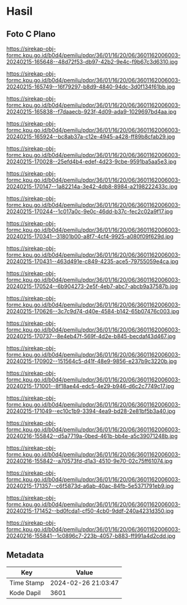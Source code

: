 # Hasil

## Foto C Plano

https://sirekap-obj-formc.kpu.go.id/b0d4/pemilu/pdpr/36/01/16/20/06/3601162006003-20240215-165648--48d72f53-db97-42b2-9e4c-f9b67c3d6310.jpg

https://sirekap-obj-formc.kpu.go.id/b0d4/pemilu/pdpr/36/01/16/20/06/3601162006003-20240215-165749--16f79297-b8d9-4840-94dc-3d0f134f61bb.jpg

https://sirekap-obj-formc.kpu.go.id/b0d4/pemilu/pdpr/36/01/16/20/06/3601162006003-20240215-165838--f7daaecb-923f-4d09-ada9-1029697bd4aa.jpg

https://sirekap-obj-formc.kpu.go.id/b0d4/pemilu/pdpr/36/01/16/20/06/3601162006003-20240215-165924--bc8ab37a-c12e-4945-a428-ff89b8cfab29.jpg

https://sirekap-obj-formc.kpu.go.id/b0d4/pemilu/pdpr/36/01/16/20/06/3601162006003-20240215-170028--25efd4b4-edef-4d23-9cbe-9591ba5aa5e3.jpg

https://sirekap-obj-formc.kpu.go.id/b0d4/pemilu/pdpr/36/01/16/20/06/3601162006003-20240215-170147--1a82214a-3e42-4db8-8984-a2198222433c.jpg

https://sirekap-obj-formc.kpu.go.id/b0d4/pemilu/pdpr/36/01/16/20/06/3601162006003-20240215-170244--1c017a0c-9e0c-46dd-b37c-fec2c02a9f17.jpg

https://sirekap-obj-formc.kpu.go.id/b0d4/pemilu/pdpr/36/01/16/20/06/3601162006003-20240215-170341--31801b00-a8f7-4cf4-9925-a080f09f629d.jpg

https://sirekap-obj-formc.kpu.go.id/b0d4/pemilu/pdpr/36/01/16/20/06/3601162006003-20240215-170431--463d491e-c849-4235-ace5-79755059e4ca.jpg

https://sirekap-obj-formc.kpu.go.id/b0d4/pemilu/pdpr/36/01/16/20/06/3601162006003-20240215-170524--6b904273-2e5f-4eb7-abc7-abcb9a37587b.jpg

https://sirekap-obj-formc.kpu.go.id/b0d4/pemilu/pdpr/36/01/16/20/06/3601162006003-20240215-170626--3c7c9d74-d40e-4584-b142-65b07476c003.jpg

https://sirekap-obj-formc.kpu.go.id/b0d4/pemilu/pdpr/36/01/16/20/06/3601162006003-20240215-170737--8e4eb47f-569f-4d2e-b845-becdaf43d467.jpg

https://sirekap-obj-formc.kpu.go.id/b0d4/pemilu/pdpr/36/01/16/20/06/3601162006003-20240215-170902--151564c5-d41f-48e9-9856-e237b9c3220b.jpg

https://sirekap-obj-formc.kpu.go.id/b0d4/pemilu/pdpr/36/01/16/20/06/3601162006003-20240215-171001--8f18ae44-edc5-4e29-b946-d6c2c7749c17.jpg

https://sirekap-obj-formc.kpu.go.id/b0d4/pemilu/pdpr/36/01/16/20/06/3601162006003-20240215-171049--ec10c1b9-3394-4ea9-bd28-2e81bf5b3a40.jpg

https://sirekap-obj-formc.kpu.go.id/b0d4/pemilu/pdpr/36/01/16/20/06/3601162006003-20240216-155842--d5a7719a-0bed-461b-bb4e-a5c39071248b.jpg

https://sirekap-obj-formc.kpu.go.id/b0d4/pemilu/pdpr/36/01/16/20/06/3601162006003-20240216-155842--a70573fd-d1a3-4510-9e70-02c75ff61074.jpg

https://sirekap-obj-formc.kpu.go.id/b0d4/pemilu/pdpr/36/01/16/20/06/3601162006003-20240215-171357--c6f5873d-a6ab-40ac-84fb-5e5371791eb9.jpg

https://sirekap-obj-formc.kpu.go.id/b0d4/pemilu/pdpr/36/01/16/20/06/3601162006003-20240215-171452--bd0fcda1-cf50-4cb0-9ddf-240a4231d350.jpg

https://sirekap-obj-formc.kpu.go.id/b0d4/pemilu/pdpr/36/01/16/20/06/3601162006003-20240216-155841--1c0896c7-223b-4057-b883-ff991a4d2cdd.jpg


## Metadata

| Key        | Value               |
| ---------- | ------------------- |
| Time Stamp | 2024-02-26 21:03:47 |
| Kode Dapil | 3601                |



